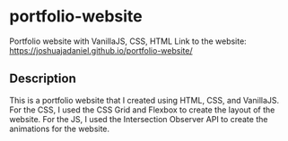 # portfolio-website

Portfolio website with VanillaJS, CSS, HTML
Link to the website: https://joshuajadaniel.github.io/portfolio-website/

## Description

This is a portfolio website that I created using HTML, CSS, and VanillaJS.
For the CSS, I used the CSS Grid and Flexbox to create the layout of the website.
For the JS, I used the Intersection Observer API to create the animations for the website.
